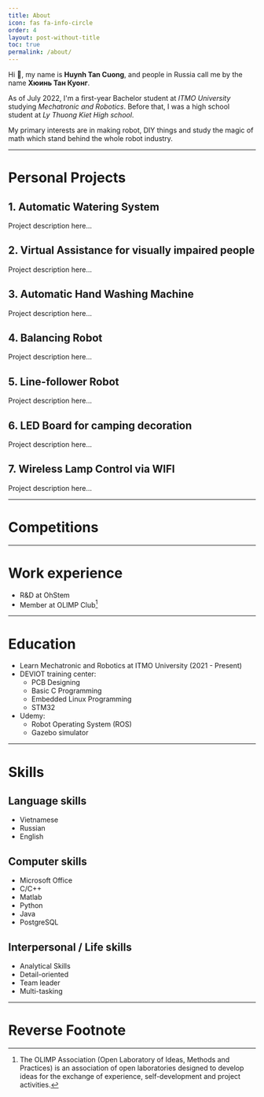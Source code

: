 ```yaml
---
title: About
icon: fas fa-info-circle
order: 4
layout: post-without-title
toc: true
permalink: /about/
---
```


Hi :wave:, my name is **Huynh Tan Cuong**, and people in Russia call me by the name **Хюинь Тан Куонг**.

As of July 2022, I'm a first-year Bachelor student at *ITMO University* studying *Mechatronic and Robotics*. Before that, I was a high school student at *Ly Thuong Kiet High school*.

My primary interests are in making robot, DIY things and study the magic of math which stand behind the whole robot industry. 

---

# Personal Projects

## 1. Automatic Watering System
Project description here...
## 2. Virtual Assistance for visually impaired people
Project description here...
## 3. Automatic Hand Washing Machine
Project description here...
## 4. Balancing Robot
Project description here...
## 5. Line-follower Robot
Project description here...
## 6. LED Board for camping decoration
Project description here...
## 7. Wireless Lamp Control via WIFI
Project description here...

---

# Competitions

---

# Work experience
* R&D at OhStem
* Member at OLIMP Club[^OLIMP]

---

# Education
* Learn Mechatronic and Robotics at ITMO University (2021 - Present)
* DEVIOT training center:
    - PCB Designing
    - Basic C Programming
    - Embedded Linux Programming
    - STM32
* Udemy:
    - Robot Operating System (ROS)
    - Gazebo simulator

---

# Skills

## Language skills
* Vietnamese
* Russian
* English

## Computer skills
* Microsoft Office
* C/C++
* Matlab
* Python
* Java
* PostgreSQL 

## Interpersonal / Life skills
* Analytical Skills
* Detail-oriented
* Team leader
* Multi-tasking

---
# Reverse Footnote
[^OLIMP]: The OLIMP Association (Open Laboratory of Ideas, Methods and Practices) is an association of open laboratories designed to develop ideas for the exchange of experience, self-development and project activities.